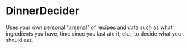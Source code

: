 # DinnerDecider
Uses your own personal "arsenal" of recipes and data such as what ingredients you have, time since you last ate it, etc., to decide what you should eat.
